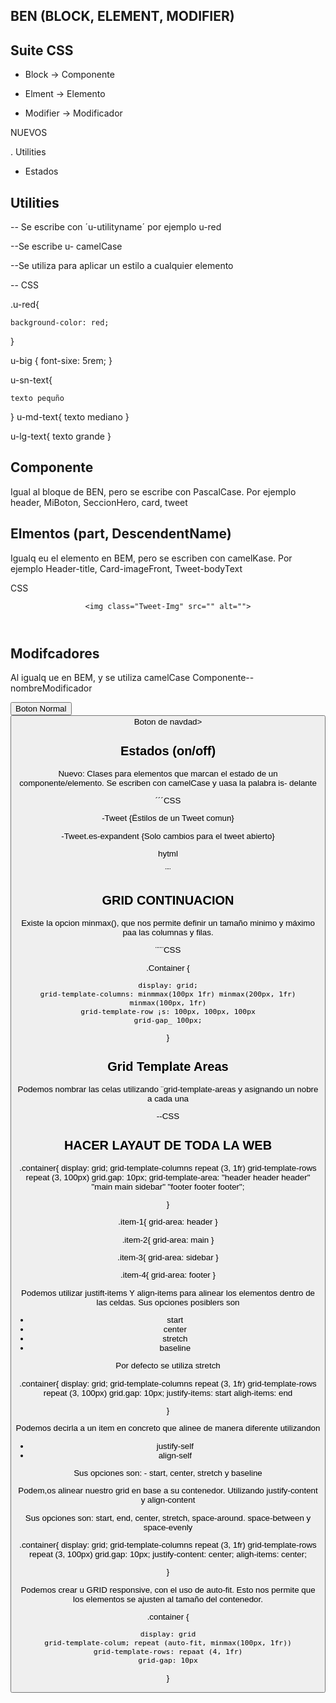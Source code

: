 

## BEN (BLOCK, ELEMENT, MODIFIER)

## Suite CSS

- Block -> Componente

- Elment -> Elemento

- Modifier -> Modificador

NUEVOS

. Utilities

- Estados

## Utilities

-- Se escribe con ´u-utilityname´ por ejemplo u-red

--Se escribe u- camelCase

--Se utiliza para aplicar un estilo a cualquier elemento



-- CSS

.u-red{

    background-color: red;
}

u-big {
    font-sixe: 5rem;
}

u-sn-text{

    texto pequño
}
u-md-text{
    texto mediano
}

u-lg-text{
    texto grande
}

## Componente

Igual al bloque de BEN, pero se escribe con PascalCase. Por ejemplo header, MiBoton, SeccionHero, card, tweet

## Elmentos (part, DescendentName)

Igualq eu el elemento en BEM, pero se escriben con camelKase. Por ejemplo Header-title, Card-imageFront, Tweet-bodyText

CSS

<article class="tweet">

<header class="Tweet-header">

    <img class="Tweet-Img" src="" alt="">

</header>

<div class="Tweet-dody">


</div>

</article>

## Modifcadores

Al igualq ue en BEM, y se utiliza camelCase Componente--nombreModificador

<button class="Button">Boton Normal </button>
<button class="Button Button--navidad">Boton de navdad>

## Estados (on/off)

Nuevo: Clases para elementos que marcan el estado de un componente/elemento. Se escriben con camelCase y uasa la palabra is- delante

´´´CSS

-Tweet {Ëstilos de un Tweet comun}

-Tweet.es-expandent {Solo cambios para el tweet abierto}

hytml

<artivle class="Tweet is-expandent">
¨¨
</article>

## GRID CONTINUACION

Existe la opcion minmax(), que nos permite definir un tamaño minimo y máximo paa las columnas y filas.


¨¨¨CSS

.Container {

    display: grid;
    grid-template-columns: minmmax(100px 1fr) minmax(200px, 1fr) minmax(100px, 1fr)
    grid-template-row ¡s: 100px, 100px, 100px
    grid-gap_ 100px;

}

## Grid Template Areas

Podemos nombrar las celas utilizando ¨grid-template-areas y asignando un nobre a cada una

--CSS
## HACER LAYAUT DE TODA LA WEB ##
.container{
 display: grid;
 grid-template-columns repeat (3, 1fr)
 grid-template-rows repeat (3, 100px)
 grid.gap: 10px; 
 grid-template-area: 
 "header   header   header"
 "main   main   sidebar"
 "footer   footer   footer";


}

.item-1{
    grid-area: header
}

.item-2{
    grid-area: main
}

.item-3{
    grid-area: sidebar
}

.item-4{
    grid-area: footer
}

Podemos utilizar justift-items Y align-items para alinear los elementos dentro de las celdas. Sus opciones posiblers son

- start
- center
- stretch
- baseline

Por defecto se utiliza stretch

.container{
 display: grid;
 grid-template-columns repeat (3, 1fr)
 grid-template-rows repeat (3, 100px)
 grid.gap: 10px; 
justify-items: start
aligh-items: end


}

Podemos decirla a un item en concreto que alinee de manera diferente utilizandon

- justify-self
- align-self

Sus opciones son: - start, center, stretch y baseline

Podem,os alinear nuestro grid en base a su contenedor. Utilizando justify-content y align-content

Sus opciones son: start, end, center, stretch, space-around. space-between y space-evenly

.container{
 display: grid;
 grid-template-columns repeat (3, 1fr)
 grid-template-rows repeat (3, 100px)
 grid.gap: 10px; 
justify-content: center;
aligh-items: center;

}

Podemos crear u GRID responsive, con el uso de auto-fit. Esto nos permite que los elementos se ajusten al tamaño del contenedor.

.container {

    display: grid
    grid-template-colum; repeat (auto-fit, minmax(100px, 1fr))
    grid-template-rows: repaat (4, 1fr)
    grid-gap: 10px

}